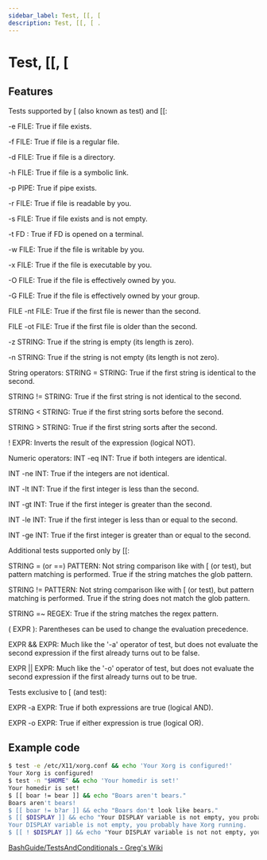 ```yaml
---
sidebar_label: Test, [[, [ 
description: Test, [[, [ .
---
```


# Test, [[, [

## Features

Tests supported by [ (also known as test) and [[:

-e FILE: True if file exists.

-f FILE: True if file is a regular file.

-d FILE: True if file is a directory.

-h FILE: True if file is a symbolic link.

-p PIPE: True if pipe exists.

-r FILE: True if file is readable by you.

-s FILE: True if file exists and is not empty.

-t FD : True if FD is opened on a terminal.

-w FILE: True if the file is writable by you.

-x FILE: True if the file is executable by you.

-O FILE: True if the file is effectively owned by you.

-G FILE: True if the file is effectively owned by your group.

FILE -nt FILE: True if the first file is newer than the second.

FILE -ot FILE: True if the first file is older than the second.

-z STRING: True if the string is empty (its length is zero).

-n STRING: True if the string is not empty (its length is not zero).

String operators:
STRING = STRING: True if the first string is identical to the second.

STRING != STRING: True if the first string is not identical to the second.

STRING < STRING: True if the first string sorts before the second.

STRING > STRING: True if the first string sorts after the second.

! EXPR: Inverts the result of the expression (logical NOT).

Numeric operators:
INT -eq INT: True if both integers are identical.

INT -ne INT: True if the integers are not identical.

INT -lt INT: True if the first integer is less than the second.

INT -gt INT: True if the first integer is greater than the second.

INT -le INT: True if the first integer is less than or equal to the second.

INT -ge INT: True if the first integer is greater than or equal to the second.

Additional tests supported only by [[:

STRING = (or ==) PATTERN: Not string comparison like with [ (or test), but pattern matching is performed. True if the string matches the glob pattern.

STRING != PATTERN: Not string comparison like with [ (or test), but pattern matching is performed. True if the string does not match the glob pattern.

STRING =~ REGEX: True if the string matches the regex pattern.

( EXPR ): Parentheses can be used to change the evaluation precedence.

EXPR && EXPR: Much like the '-a' operator of test, but does not evaluate the second expression if the first already turns out to be false.

EXPR || EXPR: Much like the '-o' operator of test, but does not evaluate the second expression if the first already turns out to be true.

Tests exclusive to [ (and test):

EXPR -a EXPR: True if both expressions are true (logical AND).

EXPR -o EXPR: True if either expression is true (logical OR).

## Example code

```bash
$ test -e /etc/X11/xorg.conf && echo 'Your Xorg is configured!'
Your Xorg is configured!
$ test -n "$HOME" && echo 'Your homedir is set!'
Your homedir is set!
$ [[ boar != bear ]] && echo "Boars aren't bears."
Boars aren't bears!
$ [[ boar != b?ar ]] && echo "Boars don't look like bears."
$ [[ $DISPLAY ]] && echo "Your DISPLAY variable is not empty, you probably have Xorg running."
Your DISPLAY variable is not empty, you probably have Xorg running.
$ [[ ! $DISPLAY ]] && echo "Your DISPLAY variable is not not empty, you probably don't have Xorg running."
```

[BashGuide/TestsAndConditionals - Greg's Wiki](https://mywiki.wooledge.org/BashGuide/TestsAndConditionals#Conditional_Blocks_.28if.2C_test_and_.5B.5B.29)
